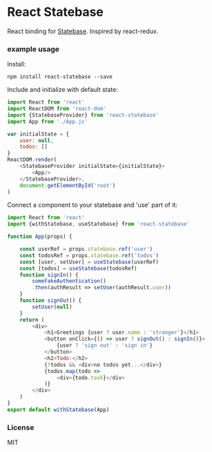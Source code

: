 # React Statebase
React binding for [Statebase](https://github.com/ee92/statebase "Statebase"). Inspired by react-redux.

### example usage

Install:
```
npm install react-statebase --save
```

Include and initialize with default state:
```js
import React from 'react'
import ReactDOM from 'react-dom'
import {StatebaseProvider} from 'react-statebase'
import App from './App.js'

var initialState = {
    user: null,
    todos: []
}
ReactDOM.render(
    <StatebaseProvider initialState={initialState}>
        <App/>
    </StatebaseProvider>,
    document.getElementById('root')
)
```

Connect a component to your statebase and 'use' part of it:
```js
import React from 'react'
import {withStatebase, useStatebase} from 'react-statebase'

function App(props) {

    const userRef = props.statebase.ref('user')
    const todosRef = props.statebase.ref('todos')
    const [user, setUser] = useStatebase(userRef)
    const [todos] = useStatebase(todosRef)
    function signIn() {
        someFakeAuthentication()
        .then(authResult => setUser(authResult.user))
    }
    function signOut() {
        setUser(null)
    }
    return (
        <div>
            <h1>Greetings {user ? user.name : 'stranger'}</h1>
            <button onClick={() => user ? signOut() : signIn()}>
                {user ? 'sign out' : 'sign in'}
            </button>
            <h2>Todo:</h2>
            {!todos && <div>no todos yet...</div>}
            {todos.map(todo => 
                <div>{todo.task}</div>
            )}
        </div>
    )
}
export default withStatebase(App) 
```

### License

MIT

